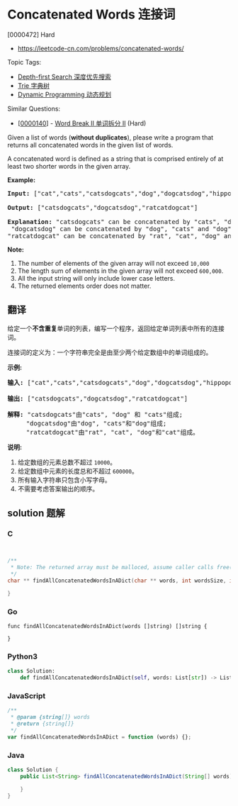 # Concatenated Words 连接词

[0000472] Hard

- https://leetcode-cn.com/problems/concatenated-words/

Topic Tags:

- [Depth-first Search 深度优先搜索](https://leetcode-cn.com/tag/depth-first-search/)
- [Trie 字典树](https://leetcode-cn.com/tag/trie/)
- [Dynamic Programming 动态规划](https://leetcode-cn.com/tag/dynamic-programming/)

Similar Questions:

- [[0000140](https://leetcode-cn.com/problems/word-break-ii/)] - [Word Break II 单词拆分 II](./0000140.word-break-ii.md) (Hard)

Given a list of words (**without duplicates**), please write a program that returns all concatenated words in the given list of words.

A concatenated word is defined as a string that is comprised entirely of at least two shorter words in the given array.

**Example:**

<pre><b>Input:</b> ["cat","cats","catsdogcats","dog","dogcatsdog","hippopotamuses","rat","ratcatdogcat"]

<b>Output:</b> ["catsdogcats","dogcatsdog","ratcatdogcat"]

<b>Explanation:</b> "catsdogcats" can be concatenated by "cats", "dog" and "cats"; <br> "dogcatsdog" can be concatenated by "dog", "cats" and "dog"; <br>"ratcatdogcat" can be concatenated by "rat", "cat", "dog" and "cat".
</pre>

**Note:**

1.  The number of elements of the given array will not exceed `10,000`
2.  The length sum of elements in the given array will not exceed `600,000`.
3.  All the input string will only include lower case letters.
4.  The returned elements order does not matter.

## 翻译

给定一个**不含重复**单词的列表，编写一个程序，返回给定单词列表中所有的连接词。

连接词的定义为：一个字符串完全是由至少两个给定数组中的单词组成的。

**示例:**

<pre><strong>输入:</strong> ["cat","cats","catsdogcats","dog","dogcatsdog","hippopotamuses","rat","ratcatdogcat"]

<strong>输出:</strong> ["catsdogcats","dogcatsdog","ratcatdogcat"]

<strong>解释:</strong> "catsdogcats"由"cats", "dog" 和 "cats"组成; 
     "dogcatsdog"由"dog", "cats"和"dog"组成; 
     "ratcatdogcat"由"rat", "cat", "dog"和"cat"组成。
</pre>

**说明:**

1.  给定数组的元素总数不超过 `10000`。
2.  给定数组中元素的长度总和不超过 `600000`。
3.  所有输入字符串只包含小写字母。
4.  不需要考虑答案输出的顺序。

## solution 题解

### C

```c


/**
 * Note: The returned array must be malloced, assume caller calls free().
 */
char ** findAllConcatenatedWordsInADict(char ** words, int wordsSize, int* returnSize){

}


```

### Go

```golang
func findAllConcatenatedWordsInADict(words []string) []string {

}
```

### Python3

```python
class Solution:
    def findAllConcatenatedWordsInADict(self, words: List[str]) -> List[str]:

```

### JavaScript

```javascript
/**
 * @param {string[]} words
 * @return {string[]}
 */
var findAllConcatenatedWordsInADict = function (words) {};
```

### Java

```java
class Solution {
    public List<String> findAllConcatenatedWordsInADict(String[] words) {

    }
}
```
